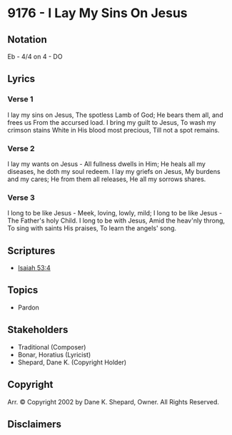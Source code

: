 # 9176 - I Lay My Sins On Jesus

## Notation

Eb - 4/4 on 4 - DO

## Lyrics

### Verse 1

I lay my sins on Jesus, The spotless Lamb of God; He bears them all, and frees us From the accursed load. I bring my guilt to Jesus, To wash  my crimson stains White in His blood most precious, Till not a spot remains.

### Verse 2

I lay my wants on Jesus - All fullness dwells in Him; He heals all my diseases, he doth  my soul redeem. I lay my griefs on Jesus, My burdens and my cares; He from them all releases, He all my sorrows shares.

### Verse 3

I long to be like Jesus - Meek, loving, lowly, mild; I long to be like Jesus - The Father's holy Child. I long to be with Jesus, Amid the heav'nly throng, To sing with saints His praises, To learn the angels' song.


## Scriptures

- [Isaiah 53:4](https://www.biblegateway.com/passage/?search=Isaiah%2053%3A4)

## Topics

- Pardon

## Stakeholders

- Traditional (Composer)
- Bonar, Horatius (Lyricist)
- Shepard, Dane K. (Copyright Holder)

## Copyright

Arr. © Copyright 2002 by Dane K. Shepard, Owner. All Rights Reserved.


## Disclaimers


